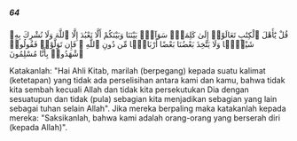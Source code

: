 ##### 64

<span class="ayah">قُلْ يَٰٓأَهْلَ ٱلْكِتَٰبِ تَعَالَوْا۟ إِلَىٰ كَلِمَةٍۢ سَوَآءٍۭ بَيْنَنَا وَبَيْنَكُمْ أَلَّا نَعْبُدَ إِلَّا ٱللَّهَ وَلَا نُشْرِكَ بِهِۦ شَيْـًۭٔا وَلَا يَتَّخِذَ بَعْضُنَا بَعْضًا أَرْبَابًۭا مِّن دُونِ ٱللَّهِ ۚ فَإِن تَوَلَّوْا۟ فَقُولُوا۟ ٱشْهَدُوا۟ بِأَنَّا مُسْلِمُونَ</span>

<span class="ayah_translation">Katakanlah: "Hai Ahli Kitab, marilah (berpegang) kepada suatu kalimat (ketetapan) yang tidak ada perselisihan antara kami dan kamu, bahwa tidak kita sembah kecuali Allah dan tidak kita persekutukan Dia dengan sesuatupun dan tidak (pula) sebagian kita menjadikan sebagian yang lain sebagai tuhan selain Allah". Jika mereka berpaling maka katakanlah kepada mereka: "Saksikanlah, bahwa kami adalah orang-orang yang berserah diri (kepada Allah)".</span>

